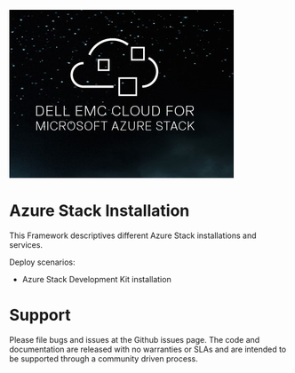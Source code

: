 ![logo](https://github.com/geisren/AzureStack-Basic/blob/master/DELL-EMC.jpg)  
# Azure Stack Installation
This Framework  descriptives different Azure Stack installations and services.

Deploy scenarios:
 - Azure Stack Development Kit installation
 
 
Support   
==========
Please file bugs and issues at the Github issues page. The code and documentation are released with no warranties or SLAs and are intended to be supported through a community driven process.
